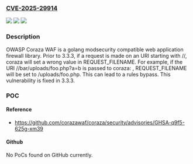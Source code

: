 ### [CVE-2025-29914](https://cve.mitre.org/cgi-bin/cvename.cgi?name=CVE-2025-29914)
![](https://img.shields.io/static/v1?label=Product&message=coraza&color=blue)
![](https://img.shields.io/static/v1?label=Version&message=%3D%20%3C%203.3.3%20&color=brighgreen)
![](https://img.shields.io/static/v1?label=Vulnerability&message=CWE-706%3A%20Use%20of%20Incorrectly-Resolved%20Name%20or%20Reference&color=brighgreen)

### Description

OWASP Coraza WAF is a golang modsecurity compatible web application firewall library. Prior to 3.3.3, if a request is made on an URI starting with //, coraza will set a wrong value in REQUEST_FILENAME. For example, if the URI //bar/uploads/foo.php?a=b is passed to coraza: , REQUEST_FILENAME will be set to /uploads/foo.php. This can lead to a rules bypass. This vulnerability is fixed in 3.3.3.

### POC

#### Reference
- https://github.com/corazawaf/coraza/security/advisories/GHSA-q9f5-625g-xm39

#### Github
No PoCs found on GitHub currently.

